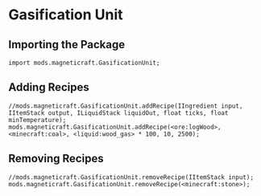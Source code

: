 # Gasification Unit

## Importing the Package
```zenscript
import mods.magneticraft.GasificationUnit;
```

## Adding Recipes
```zenscript
//mods.magneticraft.GasificationUnit.addRecipe(IIngredient input, IItemStack output, ILiquidStack liquidOut, float ticks, float minTemperature);
mods.magneticraft.GasificationUnit.addRecipe(<ore:logWood>, <minecraft:coal>, <liquid:wood_gas> * 100, 10, 2500);
```

## Removing Recipes
```zenscript
//mods.magneticraft.GasificationUnit.removeRecipe(IItemStack input);
mods.magneticraft.GasificationUnit.removeRecipe(<minecraft:stone>);
```
